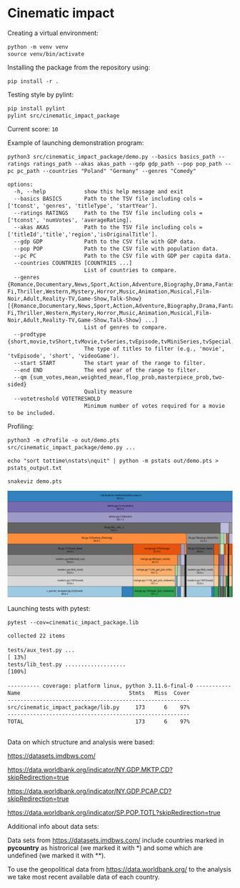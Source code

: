 # Cinematic impact

Creating a virtual environment:

```
python -m venv venv
source venv/bin/activate
```

Installing the package from the repository using:
```
pip install -r .
```

Testing style by pylint:
```
pip install pylint
pylint src/cinematic_impact_package
```
Current score: ```10```

Example of launching demonstration program:
```
python3 src/cinematic_impact_package/demo.py --basics basics_path --ratings ratings_path --akas akas_path --gdp gdp_path --pop pop_path --pc pc_path --countries "Poland" "Germany" --genres "Comedy"
```
```
options:
  -h, --help            show this help message and exit
  --basics BASICS       Path to the TSV file including cols = ['tconst', 'genres', 'titleType', 'startYear'].
  --ratings RATINGS     Path to the TSV file including cols = ['tconst', 'numVotes', 'averageRating].
  --akas AKAS           Path to the TSV file including cols = ['titleId','title','region','isOriginalTitle'].
  --gdp GDP             Path to the CSV file with GDP data.
  --pop POP             Path to the CSV file with population data.
  --pc PC               Path to the CSV file with GDP per capita data.
  --countries COUNTRIES [COUNTRIES ...]
                        List of countries to compare.
  --genres {Romance,Documentary,News,Sport,Action,Adventure,Biography,Drama,Fantasy,Comedy,War,Crime,Family,History,Sci-Fi,Thriller,Western,Mystery,Horror,Music,Animation,Musical,Film-Noir,Adult,Reality-TV,Game-Show,Talk-Show} [{Romance,Documentary,News,Sport,Action,Adventure,Biography,Drama,Fantasy,Comedy,War,Crime,Family,History,Sci-Fi,Thriller,Western,Mystery,Horror,Music,Animation,Musical,Film-Noir,Adult,Reality-TV,Game-Show,Talk-Show} ...]
                        List of genres to compare.
  --prodtype {short,movie,tvShort,tvMovie,tvSeries,tvEpisode,tvMiniSeries,tvSpecial,video,videoGame,tvPilot}
                        The type of titles to filter (e.g., 'movie', 'tvEpisode', 'short', 'videoGame').
  --start START         The start year of the range to filter.
  --end END             The end year of the range to filter.
  --qm {sum_votes,mean,weighted_mean,flop_prob,masterpiece_prob,two-sided}
                        Quality measure
  --votetreshold VOTETRESHOLD
                        Minimum number of votes required for a movie to be included.

```

Profiling:

```
python3 -m cProfile -o out/demo.pts src/cinematic_impact_package/demo.py ...
```
```
echo "sort tottime\nstats\nquit" | python -m pstats out/demo.pts > pstats_output.txt
```
```
snakeviz demo.pts
```
![image](out_profile/profile.png)

Launching tests with pytest:

```
pytest --cov=cinematic_impact_package.lib
```
```
collected 22 items                                                                                                                                                                                                                         

tests/aux_test.py ...                                                                                                                                                                                                                [ 13%]
tests/lib_test.py ...................                                                                                                                                                                                                [100%]

---------- coverage: platform linux, python 3.11.6-final-0 -----------
Name                                  Stmts   Miss  Cover
---------------------------------------------------------
src/cinematic_impact_package/lib.py     173      6    97%
---------------------------------------------------------
TOTAL                                   173      6    97%


```
Data on which structure and analysis were based:

https://datasets.imdbws.com/

https://data.worldbank.org/indicator/NY.GDP.MKTP.CD?skipRedirection=true

https://data.worldbank.org/indicator/NY.GDP.PCAP.CD?skipRedirection=true

https://data.worldbank.org/indicator/SP.POP.TOTL?skipRedirection=true


Additional info about data sets:

Data sets from https://datasets.imdbws.com/ include countries marked in **pycountry** as histrorical (we marked it with *) and some which are undefined (we marked it with **).

To use the geopolitical data from https://data.worldbank.org/ to the analysis we take most recent available data of each country.
